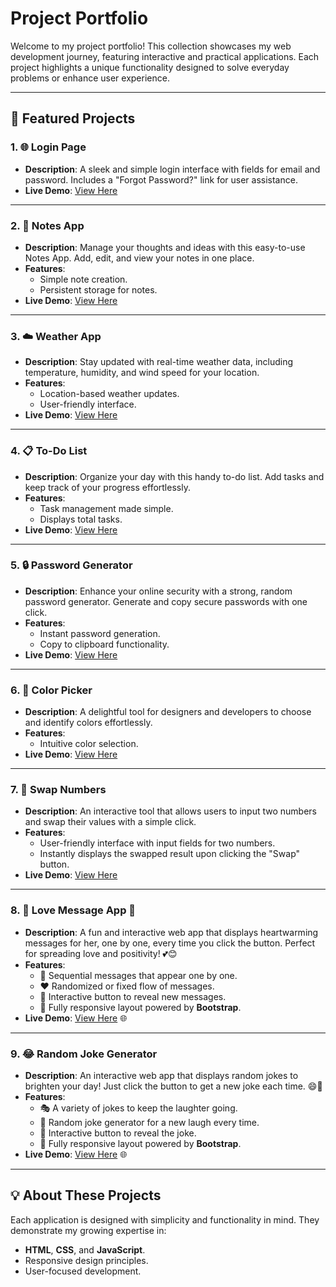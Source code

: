 # Project Portfolio

Welcome to my project portfolio! This collection showcases my web development journey, featuring interactive and practical applications. Each project highlights a unique functionality designed to solve everyday problems or enhance user experience.

---

## 🚀 Featured Projects

### 1. **🌐 Login Page**
   - **Description**: A sleek and simple login interface with fields for email and password. Includes a "Forgot Password?" link for user assistance.
   - **Live Demo**: [View Here](https://gulzaralice1.github.io/login/)

---

### 2. **📝 Notes App**
   - **Description**: Manage your thoughts and ideas with this easy-to-use Notes App. Add, edit, and view your notes in one place.
   - **Features**:
     - Simple note creation.
     - Persistent storage for notes.
   - **Live Demo**: [View Here](https://gulzaralice1.github.io/NotesApp/)

---

### 3. **☁️ Weather App**
   - **Description**: Stay updated with real-time weather data, including temperature, humidity, and wind speed for your location.
   - **Features**:
     - Location-based weather updates.
     - User-friendly interface.
   - **Live Demo**: [View Here](https://gulzaralice1.github.io/Weather-app/)

---

### 4. **📋 To-Do List**
   - **Description**: Organize your day with this handy to-do list. Add tasks and keep track of your progress effortlessly.
   - **Features**:
     - Task management made simple.
     - Displays total tasks.
   - **Live Demo**: [View Here](https://gulzaralice1.github.io/ToDo-List/)

---

### 5. **🔒 Password Generator**
   - **Description**: Enhance your online security with a strong, random password generator. Generate and copy secure passwords with one click.
   - **Features**:
     - Instant password generation.
     - Copy to clipboard functionality.
   - **Live Demo**: [View Here](https://gulzaralice1.github.io/Password_Generator/)

---

### 6. **🎨 Color Picker**
   - **Description**: A delightful tool for designers and developers to choose and identify colors effortlessly.
   - **Features**:
     - Intuitive color selection.
   - **Live Demo**: [View Here](https://gulzaralice1.github.io/color-picker/)

---
### 7. **🔄 Swap Numbers**
   - **Description**: An interactive tool that allows users to input two numbers and swap their values with a simple click.
   - **Features**:
     - User-friendly interface with input fields for two numbers.
     - Instantly displays the swapped result upon clicking the "Swap" button.
   - **Live Demo**: [View Here](https://gulzaralice1.github.io/color-picker/)

---
### 8. **💖 Love Message App 💌**
- **Description**: A fun and interactive web app that displays heartwarming messages for her, one by one, every time you click the button. Perfect for spreading love and positivity! 💕😊
- **Features**:
  - 💬 Sequential messages that appear one by one.
  - ❤️ Randomized or fixed flow of messages.
  - 🎉 Interactive button to reveal new messages.
  - 📱 Fully responsive layout powered by **Bootstrap**.
- **Live Demo**: [View Here](https://gulzaralice1.github.io/love-message-app/) 🌐

---
### 9. **😂 Random Joke Generator**
- **Description**: An interactive web app that displays random jokes to brighten your day! Just click the button to get a new joke each time. 😄🎉
- **Features**:
  - 🎭 A variety of jokes to keep the laughter going.
  - 🤖 Random joke generator for a new laugh every time.
  - 🎉 Interactive button to reveal the joke.
  - 📱 Fully responsive layout powered by **Bootstrap**.
- **Live Demo**: [View Here](https://gulzaralice1.github.io/Random_Joke/) 🌐

---


## 💡 About These Projects
Each application is designed with simplicity and functionality in mind. They demonstrate my growing expertise in:
- **HTML**, **CSS**, and **JavaScript**.
- Responsive design principles.
- User-focused development.

